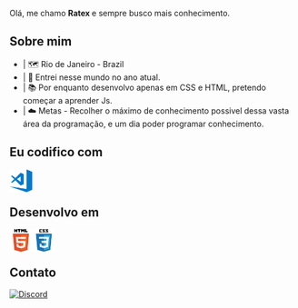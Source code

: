 <p>  Olá, me chamo <b> Ratex </b> e sempre busco mais conhecimento.
<p>

## Sobre mim
- |  🗺️ Rio de Janeiro - Brazil
- |  🍃 Entrei nesse mundo no ano atual.
- |  📚 Por enquanto desenvolvo apenas em CSS e HTML, pretendo começar a aprender Js.
- |  ☁️ Metas - Recolher o máximo de conhecimento possivel dessa vasta área da programação, e um dia poder programar conhecimento.

## Eu codifico com

<img align="left" title="Visual Studio Code" alt="Visual Studio Code" width="40px" src="https://raw.githubusercontent.com/github/explore/80688e429a7d4ef2fca1e82350fe8e3517d3494d/topics/visual-studio-code/visual-studio-code.png" />

<br>
<br>

## Desenvolvo em 

<img align="left" title="HTML5" alt="HTML5" width="40px" src="https://raw.githubusercontent.com/github/explore/80688e429a7d4ef2fca1e82350fe8e3517d3494d/topics/html/html.png" />

<img align="left" title="CSS3" alt="CSS3" width="40px" src="https://raw.githubusercontent.com/github/explore/80688e429a7d4ef2fca1e82350fe8e3517d3494d/topics/css/css.png" />

<br>
<br>

<h2>Contato</h2>

<p><a href="https://discord.gg/RkJc93sddJ" target="_blank"><img alt="Discord" src="https://img.shields.io/badge/Discord-%230077B5.svg?&style=for-the-badge&logo=discord&logoColor=white" /></a>
</p>
